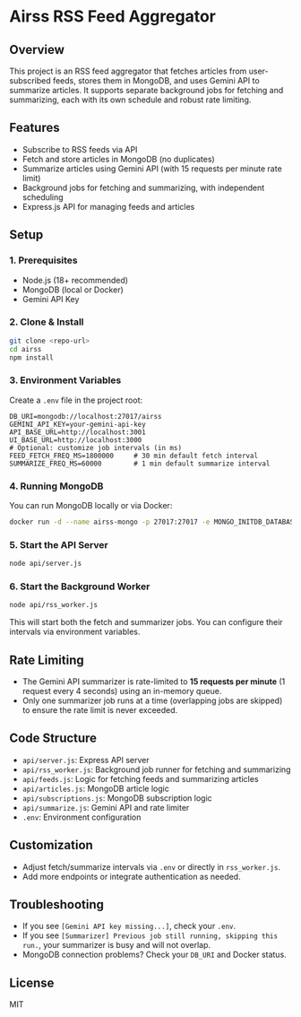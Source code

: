 # Airss RSS Feed Aggregator

## Overview
This project is an RSS feed aggregator that fetches articles from user-subscribed feeds, stores them in MongoDB, and uses Gemini API to summarize articles. It supports separate background jobs for fetching and summarizing, each with its own schedule and robust rate limiting.

## Features
- Subscribe to RSS feeds via API
- Fetch and store articles in MongoDB (no duplicates)
- Summarize articles using Gemini API (with 15 requests per minute rate limit)
- Background jobs for fetching and summarizing, with independent scheduling
- Express.js API for managing feeds and articles

## Setup

### 1. Prerequisites
- Node.js (18+ recommended)
- MongoDB (local or Docker)
- Gemini API Key

### 2. Clone & Install
```sh
git clone <repo-url>
cd airss
npm install
```

### 3. Environment Variables
Create a `.env` file in the project root:
```
DB_URI=mongodb://localhost:27017/airss
GEMINI_API_KEY=your-gemini-api-key
API_BASE_URL=http://localhost:3001
UI_BASE_URL=http://localhost:3000
# Optional: customize job intervals (in ms)
FEED_FETCH_FREQ_MS=1800000     # 30 min default fetch interval
SUMMARIZE_FREQ_MS=60000        # 1 min default summarize interval
```

### 4. Running MongoDB
You can run MongoDB locally or via Docker:
```sh
docker run -d --name airss-mongo -p 27017:27017 -e MONGO_INITDB_DATABASE=airss -v mongodata:/data/db mongo:7
```

### 5. Start the API Server
```sh
node api/server.js
```

### 6. Start the Background Worker
```sh
node api/rss_worker.js
```
This will start both the fetch and summarizer jobs. You can configure their intervals via environment variables.

## Rate Limiting
- The Gemini API summarizer is rate-limited to **15 requests per minute** (1 request every 4 seconds) using an in-memory queue.
- Only one summarizer job runs at a time (overlapping jobs are skipped) to ensure the rate limit is never exceeded.

## Code Structure
- `api/server.js`: Express API server
- `api/rss_worker.js`: Background job runner for fetching and summarizing
- `api/feeds.js`: Logic for fetching feeds and summarizing articles
- `api/articles.js`: MongoDB article logic
- `api/subscriptions.js`: MongoDB subscription logic
- `api/summarize.js`: Gemini API and rate limiter
- `.env`: Environment configuration

## Customization
- Adjust fetch/summarize intervals via `.env` or directly in `rss_worker.js`.
- Add more endpoints or integrate authentication as needed.

## Troubleshooting
- If you see `[Gemini API key missing...]`, check your `.env`.
- If you see `[Summarizer] Previous job still running, skipping this run.`, your summarizer is busy and will not overlap.
- MongoDB connection problems? Check your `DB_URI` and Docker status.

## License
MIT
